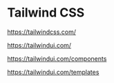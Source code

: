 # Tailwind CSS

https://tailwindcss.com/

https://tailwindui.com/

https://tailwindui.com/components

https://tailwindui.com/templates
